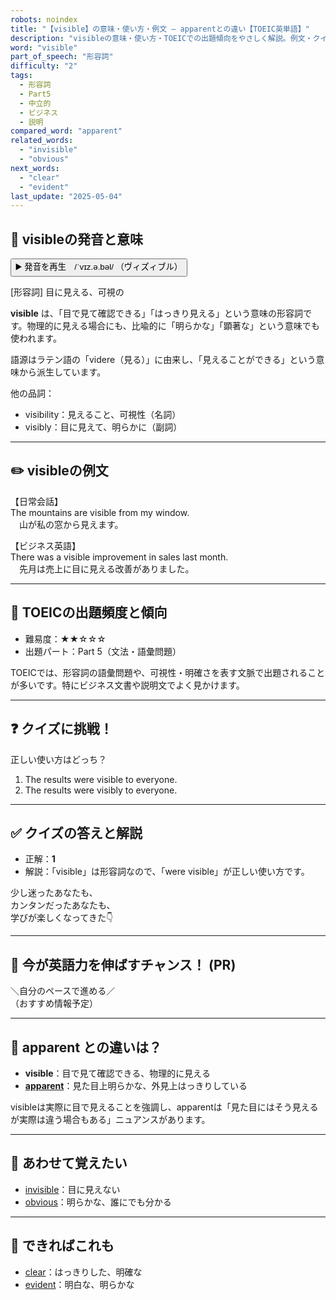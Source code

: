 ```yaml
---
robots: noindex
title: "【visible】の意味・使い方・例文 ― apparentとの違い【TOEIC英単語】"
description: "visibleの意味・使い方・TOEICでの出題傾向をやさしく解説。例文・クイズ付きでapparentとの違いもわかりやすく学べます。"
word: "visible"
part_of_speech: "形容詞"
difficulty: "2"
tags:
  - 形容詞
  - Part5
  - 中立的
  - ビジネス
  - 説明
compared_word: "apparent"
related_words:
  - "invisible"
  - "obvious"
next_words:
  - "clear"
  - "evident"
last_update: "2025-05-04"
---
```


## 🔰 visibleの発音と意味

<button class="play-audio" onclick="playTTS('visible')">
  <span class="play-audio-main">
    ▶️ 発音を再生　/ˈvɪz.ə.bəl/
  </span>
  <span class="play-audio-sub">
    （ヴィズィブル）
  </span>
</button>

[形容詞] 目に見える、可視の

**visible** は、「目で見て確認できる」「はっきり見える」という意味の形容詞です。物理的に見える場合にも、比喩的に「明らかな」「顕著な」という意味でも使われます。

語源はラテン語の「videre（見る）」に由来し、「見えることができる」という意味から派生しています。

他の品詞：  
- visibility：見えること、可視性（名詞）
- visibly：目に見えて、明らかに（副詞）

---

## ✏️ visibleの例文

【日常会話】  
The mountains are visible from my window.  
　山が私の窓から見えます。

【ビジネス英語】  
There was a visible improvement in sales last month.  
　先月は売上に目に見える改善がありました。

---

## 🎯 TOEICの出題頻度と傾向

- 難易度：★★☆☆☆
- 出題パート：Part 5（文法・語彙問題）

TOEICでは、形容詞の語彙問題や、可視性・明確さを表す文脈で出題されることが多いです。特にビジネス文書や説明文でよく見かけます。

---

## ❓ クイズに挑戦！

正しい使い方はどっち？

1. The results were visible to everyone.  
2. The results were visibly to everyone.

---

## ✅ クイズの答えと解説

- 正解：**1**
- 解説：「visible」は形容詞なので、「were visible」が正しい使い方です。

少し迷ったあなたも、  
カンタンだったあなたも、  
学びが楽しくなってきた👇️

---

## 🚀 今が英語力を伸ばすチャンス！ (PR)

<div class="info-center">
＼自分のペースで進める／<br>  
（おすすめ情報予定）
</div>

---

## 🤔  apparent との違いは？

- **visible**：目で見て確認できる、物理的に見える
- **[apparent](/word/apparent/)**：見た目上明らかな、外見上はっきりしている

visibleは実際に目で見えることを強調し、apparentは「見た目にはそう見えるが実際は違う場合もある」ニュアンスがあります。

---

## 🧩 あわせて覚えたい

- [invisible](/word/invisible/)：目に見えない
- [obvious](/word/obvious/)：明らかな、誰にでも分かる

---

## 📖 できればこれも

- [clear](/word/clear/)：はっきりした、明確な
- [evident](/word/evident/)：明白な、明らかな

<!-- cvid: aid43_bid43 -->

